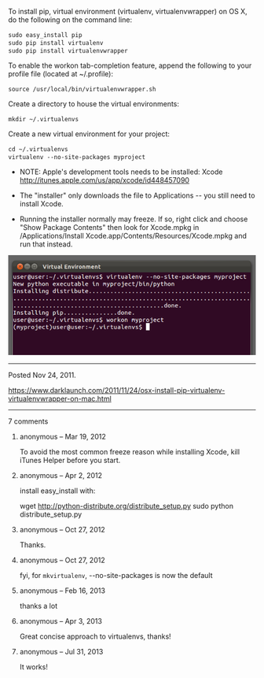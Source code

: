 To install pip, virtual environment (virtualenv, virtualenvwrapper) on OS X, do the following on the command line:

```
sudo easy_install pip
sudo pip install virtualenv
sudo pip install virtualenvwrapper
```

To enable the workon tab-completion feature, append the following to your profile file (located at ~/.profile):

```
source /usr/local/bin/virtualenvwrapper.sh
```

Create a directory to house the virtual environments:

```
mkdir ~/.virtualenvs
```

Create a new virtual environment for your project:

```
cd ~/.virtualenvs
virtualenv --no-site-packages myproject
```

* NOTE: Apple's development tools needs to be installed: Xcode
http://itunes.apple.com/us/app/xcode/id448457090

* The "installer" only downloads the file to Applications -- you still need to install Xcode.

* Running the installer normally may freeze. If so, right click and choose "Show Package Contents" then
look for Xcode.mpkg in
/Applications/Install Xcode.app/Contents/Resources/Xcode.mpkg
and run that instead.

<img alt="" src="/img/uploads/2011-11/osx-install-pip-virtual-environment.png" />

---

Posted Nov 24, 2011.

https://www.darklaunch.com/2011/11/24/osx-install-pip-virtualenv-virtualenvwrapper-on-mac.html

---

7 comments

<ol><li><div>

anonymous &ndash; Mar 19, 2012<div>

To avoid the most common freeze reason while installing Xcode, kill iTunes Helper before you start.

</div></div></li><li><div>

anonymous &ndash; Apr 2, 2012<div>

install easy_install with:

wget <a href="http://python-distribute.org/distribute_setup.py">http://python-distribute.org/distribute_setup.py</a>
sudo python distribute_setup.py

</div></div></li><li><div>

anonymous &ndash; Oct 27, 2012<div>

Thanks.

</div></div></li><li><div>

anonymous &ndash; Oct 27, 2012<div>

fyi, for `mkvirtualenv`, --no-site-packages is now the default

</div></div></li><li><div>

anonymous &ndash; Feb 16, 2013<div>

thanks a lot

</div></div></li><li><div>

anonymous &ndash; Apr 3, 2013<div>

Great concise approach to virtualenvs, thanks!

</div></div></li><li><div>

anonymous &ndash; Jul 31, 2013<div>

It works!

</div></div></li></ol>
